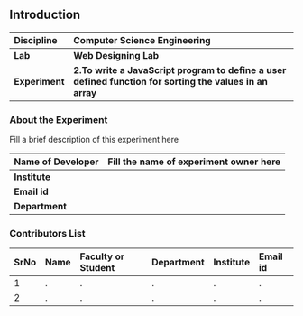 ## Introduction


<b>Discipline | <b>Computer Science Engineering
:--|:--|
<b> Lab | <b> Web Designing Lab
<b> Experiment|     <b> 2.To write a JavaScript program to define a user defined function for sorting the values in an array

### About the Experiment 

Fill a brief description of this experiment here

<b>Name of Developer | <b> Fill the name of experiment owner here 
:--|:--|
<b> Institute | <b>  
<b> Email id|     <b>  
<b> Department |  

### Contributors List

SrNo | Name | Faculty or Student | Department| Institute | Email id
:--|:--|:--|:--|:--|:--|
1 | . | . | . | . | .
2 | . | . | . | . | .
